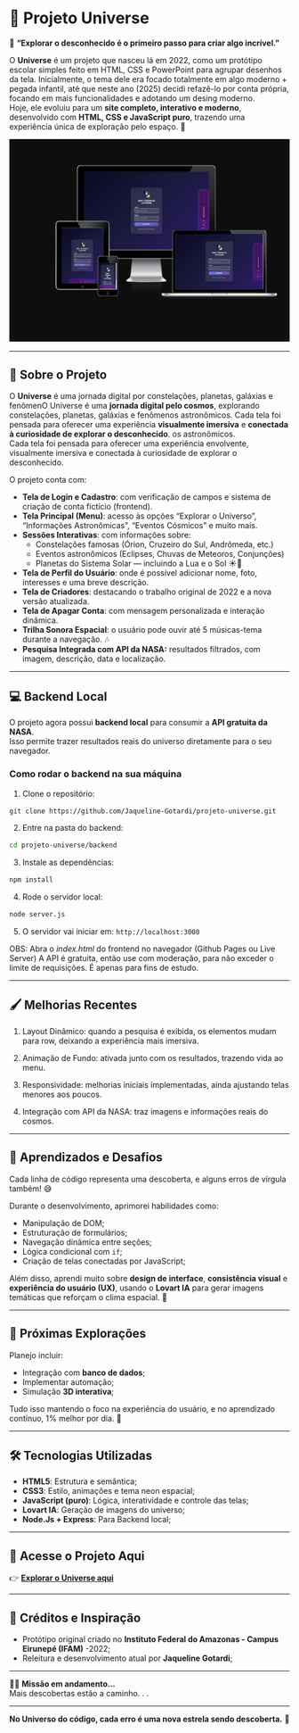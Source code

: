 # 🚀 Projeto Universe  

💙 **“Explorar o desconhecido é o primeiro passo para criar algo incrível.”**

O **Universe** é um projeto que nasceu lá em 2022, como um protótipo escolar simples feito em HTML, CSS e PowerPoint para agrupar desenhos da tela. Inicialmente, o tema dele era focado totalmente em algo moderno + pegada infantil, até que neste ano (2025) decidi refazê-lo por conta própria, focando em mais funcionalidades e adotando um desing moderno.  
Hoje, ele evoluiu para um **site completo, interativo e moderno**, desenvolvido com **HTML, CSS e JavaScript puro**, trazendo uma experiência única de exploração pelo espaço. 🌌  

![preview](public/imagens/tela-responsive.png)

---

## 🌠 Sobre o Projeto  

O **Universe** é uma jornada digital por constelações, planetas, galáxias e fenômenO Universe é uma **jornada digital pelo cosmos**, explorando constelações, planetas, galáxias e fenômenos astronômicos. Cada tela foi pensada para oferecer uma experiência **visualmente imersiva** e **conectada à curiosidade de explorar o desconhecido**.
os astronômicos.  
Cada tela foi pensada para oferecer uma experiência envolvente, visualmente imersiva e conectada à curiosidade de explorar o desconhecido.  

O projeto conta com:  
- **Tela de Login e Cadastro**: com verificação de campos e sistema de criação de conta fictício (frontend).  
- **Tela Principal (Menu)**: acesso às opções “Explorar o Universo”, “Informações Astronômicas”, “Eventos Cósmicos” e muito mais.  
- **Sessões Interativas**: com informações sobre:
  - Constelações famosas (Órion, Cruzeiro do Sul, Andrômeda, etc.)  
  - Eventos astronômicos (Eclipses, Chuvas de Meteoros, Conjunções)  
  - Planetas do Sistema Solar — incluindo a Lua e o Sol ☀️🌙  
- **Tela de Perfil do Usuário**: onde é possível adicionar nome, foto, interesses e uma breve descrição.  
- **Tela de Criadores**: destacando o trabalho original de 2022 e a nova versão atualizada.  
- **Tela de Apagar Conta**: com mensagem personalizada e interação dinâmica.  
- **Trilha Sonora Espacial**: o usuário pode ouvir até 5 músicas-tema durante a navegação. 🎶  
- **Pesquisa Integrada com API da NASA:** resultados filtrados, com imagem, descrição, data e localização.  

---

## 💻 Backend Local

O projeto agora possui **backend local** para consumir a **API gratuita da NASA**.  
Isso permite trazer resultados reais do universo diretamente para o seu navegador.  

### Como rodar o backend na sua máquina

1. Clone o repositório:  
```bash
git clone https://github.com/Jaqueline-Gotardi/projeto-universe.git
```

2. Entre na pasta do backend:
```bash
cd projeto-universe/backend
```

3. Instale as dependências:
```bash
npm install
```

4. Rode o servidor local:
```bash
node server.js
```

5. O servidor vai iniciar em:
```http://localhost:3000```

OBS: Abra o *index.html* do frontend no navegador (Github Pages ou Live Server)
A API é gratuita, então use com moderação, para não exceder o limite de requisições. É apenas para fins de estudo.

---

## 🖌️ Melhorias Recentes

1. Layout Dinâmico: quando a pesquisa é exibida, os elementos mudam para row, deixando a experiência mais imersiva.

2. Animação de Fundo: ativada junto com os resultados, trazendo vida ao menu.

3. Responsividade: melhorias iniciais implementadas, ainda ajustando telas menores aos poucos.

4. Integração com API da NASA: traz imagens e informações reais do cosmos.

---

## 🧠 Aprendizados e Desafios  

Cada linha de código representa uma descoberta, e alguns erros de vírgula também! 😅  

Durante o desenvolvimento, aprimorei habilidades como:  
- Manipulação de DOM;
- Estruturação de formulários;
- Navegação dinâmica entre seções;  
- Lógica condicional com `if`;    
- Criação de telas conectadas por JavaScript;  

Além disso, aprendi muito sobre **design de interface**, **consistência visual** e **experiência do usuário (UX)**, usando o **Lovart IA** para gerar imagens temáticas que reforçam o clima espacial. 🌠  

---

## 💭 Próximas Explorações  

Planejo incluir:  
- Integração com **banco de dados**;  
- Implementar automação; 
- Simulação **3D interativa**; 

Tudo isso mantendo o foco na experiência do usuário, e no aprendizado contínuo, 1% melhor por dia. 💙  

---

## 🛠️ Tecnologias Utilizadas  

- **HTML5**: Estrutura e semântica;
- **CSS3**: Estilo, animações e tema neon espacial; 
- **JavaScript (puro)**: Lógica, interatividade e controle das telas;  
- **Lovart IA**: Geração de imagens do universo;
- **Node.Js + Express**: Para Backend local;
---

## 🌌 Acesse o Projeto Aqui  

👉 **[Explorar o Universe aqui](https://jaqueline-gotardi.github.io/projeto-universe/)**  

---

## 💙 Créditos e Inspiração  

- Protótipo original criado no **Instituto Federal do Amazonas - Campus Eirunepé (IFAM)** -2022;
- Releitura e desenvolvimento atual por **Jaqueline Gotardi**; 

---

🕵️‍♀️ **Missão em andamento...**  
Mais descobertas estão a caminho. . .

---

**No Universo do código, cada erro é uma nova estrela sendo descoberta.** 💙

